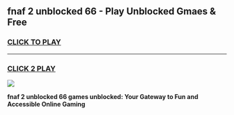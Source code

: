 
## fnaf 2 unblocked 66 - Play Unblocked Gmaes & Free
<h3>
<a href="https://news.freeplayer.one?title=fnaf_2_unblocked_66&ref=16F">CLICK TO PLAY</a></h3>
<hr>

<h3>
<a href="https://news.freeplayer.one?title=fnaf_2_unblocked_66&ref=16F">CLICK 2 PLAY</a>
  
</h3>

<a href="https://news.freeplayer.one?title=fnaf_2_unblocked_66&ref=16F/"><img src="https://clearcache.store/games.png"></a>


**fnaf 2 unblocked 66 games unblocked: Your Gateway to Fun and Accessible Online Gaming**
